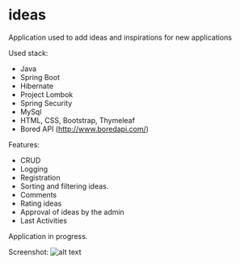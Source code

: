 # ideas

Application used to add ideas and inspirations for new applications

Used stack:
* Java
* Spring Boot
* Hibernate
* Project Lombok
* Spring Security
* MySql
* HTML, CSS, Bootstrap, Thymeleaf
* Bored API (http://www.boredapi.com/)

Features:
* CRUD
* Logging
* Registration
* Sorting and filtering ideas. 
* Comments
* Rating ideas
* Approval of ideas by the admin
* Last Activities

Application in progress.

Screenshot:
![alt text](https://user-images.githubusercontent.com/27889606/51564703-4d267280-1e90-11e9-9fb4-803c86de701d.png)

